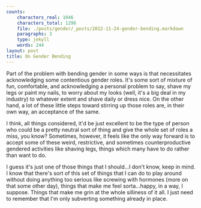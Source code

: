 ```yaml
---
counts:
    characters_real: 1046
    characters_total: 1296
    file: ./posts/gender/_posts/2012-11-24-gender-bending.markdown
    paragraphs: 3
    type: jekyll
    words: 244
layout: post
title: On Gender Bending
---
```


Part of the problem with bending gender in some ways is that necessitates acknowledging some contentious gender roles.  It's some sort of mixture of fun, comfortable, and acknowledging a personal problem to say, shave my legs or paint my nails, to worry about my looks (well, it's a big deal in my industry) to whatever extent and shave daily or dress nice.  On the other hand, a lot of these little steps toward stirring up those roles are, in their own way, an acceptance of the same.  

I think, all things considered, it'd be just excellent to be the type of person who could be a pretty neutral sort of thing and give the whole set of roles a miss, you know? Sometimes, however, it feels like the only way forward is to accept some of these weird, restrictive, and sometimes counterproductive gendered activities like shaving legs, things which many have to do rather than want to do.

I guess it's just one of those things that I should...I don't know, keep in mind.  I know that there's sort of this set of things that I can do to play around without doing anything too serious like screwing with hormones (more on that some other day), things that make me feel sorta...happy, in a way, I suppose.  Things that make me grin at the whole silliness of it all.  I just need to remember that I'm only subverting something already in place.
